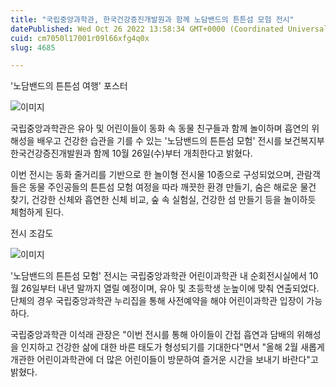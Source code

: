 ```yaml
---
title: "국립중앙과학관, 한국건강증진개발원과 함께 노담밴드의 튼튼섬 모험 전시"
datePublished: Wed Oct 26 2022 13:58:34 GMT+0000 (Coordinated Universal Time)
cuid: cm7050l17001r09l66xfg4q0x
slug: 4685

---
```



'노담밴드의 튼튼섬 여행' 포스터

![이미지](https://cdn.hashnode.com/res/hashnode/image/upload/v1739257507409/9a451e8d-7111-4c92-9ee2-bf788f50bb1f.png)

국립중앙과학관은 유아 및 어린이들이 동화 속 동물 친구들과 함께 놀이하며 흡연의 위해성을 배우고 건강한 습관을 기를 수 있는 '노담밴드의 튼튼섬 모험' 전시를 보건복지부 한국건강증진개발원과 함께 10월 26일(수)부터 개최한다고 밝혔다.

이번 전시는 동화 줄거리를 기반으로 한 놀이형 전시물 10종으로 구성되었으며, 관람객들은 동물 주인공들의 튼튼섬 모험 여정을 따라 깨끗한 환경 만들기, 숨은 해로운 물건 찾기, 건강한 신체와 흡연한 신체 비교, 숲 속 실험실, 건강한 섬 만들기 등을 놀이하듯 체험하게 된다.

전시 조감도

![이미지](https://cdn.hashnode.com/res/hashnode/image/upload/v1739257509945/f845bf33-057e-40fe-a299-b92307d5c583.png)

'노담밴드의 튼튼섬 모험' 전시는 국립중앙과학관 어린이과학관 내 순회전시실에서 10월 26일부터 내년 말까지 열릴 예정이며, 유아 및 초등학생 눈높이에 맞춰 연출되었다. 단체의 경우 국립중앙과학관 누리집을 통해 사전예약을 해야 어린이과학관 입장이 가능하다.

국립중앙과학관 이석래 관장은 "이번 전시를 통해 아이들이 간접 흡연과 담배의 위해성을 인지하고 건강한 삶에 대한 바른 태도가 형성되기를 기대한다"면서 "올해 2월 새롭게 개관한 어린이과학관에 더 많은 어린이들이 방문하여 즐거운 시간을 보내기 바란다"고 밝혔다.